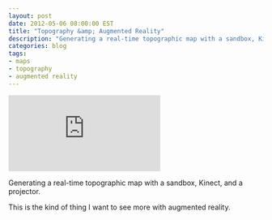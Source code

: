```yaml
---
layout: post
date: 2012-05-06 08:00:00 EST
title: "Topography &amp; Augmented Reality"
description: "Generating a real-time topographic map with a sandbox, Kinect, and a projector."
categories: blog
tags:
- maps
- topography
- augmented reality
---
```


<div class="embed">
<iframe src="http://www.youtube.com/embed/j9JXtTj0mzE?rel=0" frameborder="0" allowfullscreen></iframe>
</div>

Generating a real-time topographic map with a sandbox, Kinect, and a projector.

This is the kind of thing I want to see more with augmented reality.
